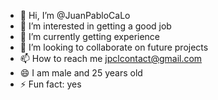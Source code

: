 - 👋 Hi, I’m @JuanPabloCaLo
- 👀 I’m interested in getting a good job
- 🌱 I’m currently getting experience
- 💞️ I’m looking to collaborate on future projects
- 📫 How to reach me jpclcontact@gmail.com
- 😄 I am male and 25 years old 
- ⚡ Fun fact: yes

<!---
JuanPabloCaLo/JuanPabloCaLo is a ✨ special ✨ repository because its `README.md` (this file) appears on your GitHub profile.
You can click the Preview link to take a look at your changes.
--->
